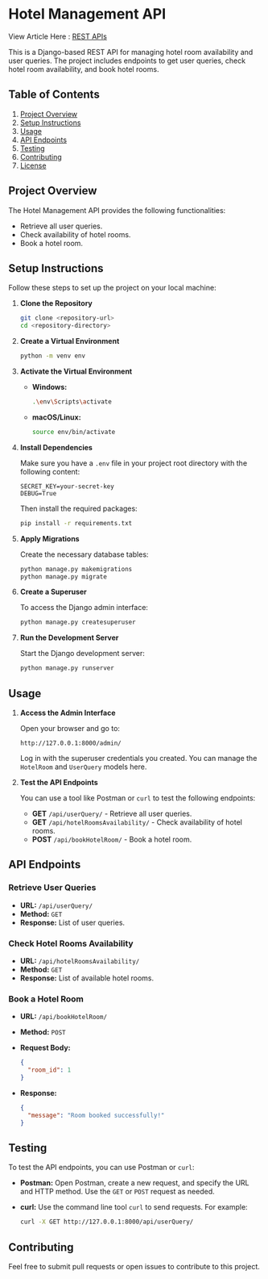 # Hotel Management API

View Article Here : [REST APIs](https://www.linkedin.com/pulse/rest-apis-django-how-set-up-project-comprehensive-guide-ahmad-raza-i3b6e/)

This is a Django-based REST API for managing hotel room availability and user queries. The project includes endpoints to get user queries, check hotel room availability, and book hotel rooms.

## Table of Contents
1. [Project Overview](#project-overview)
2. [Setup Instructions](#setup-instructions)
3. [Usage](#usage)
4. [API Endpoints](#api-endpoints)
5. [Testing](#testing)
6. [Contributing](#contributing)
7. [License](#license)

## Project Overview

The Hotel Management API provides the following functionalities:
- Retrieve all user queries.
- Check availability of hotel rooms.
- Book a hotel room.

## Setup Instructions

Follow these steps to set up the project on your local machine:

1. **Clone the Repository**

   ```bash
   git clone <repository-url>
   cd <repository-directory>
   ```

2. **Create a Virtual Environment**

   ```bash
   python -m venv env
   ```

3. **Activate the Virtual Environment**

   - **Windows:**

     ```bash
     .\env\Scripts\activate
     ```

   - **macOS/Linux:**

     ```bash
     source env/bin/activate
     ```

4. **Install Dependencies**

   Make sure you have a `.env` file in your project root directory with the following content:
   
   ```env
   SECRET_KEY=your-secret-key
   DEBUG=True
   ```

   Then install the required packages:

   ```bash
   pip install -r requirements.txt
   ```

5. **Apply Migrations**

   Create the necessary database tables:

   ```bash
   python manage.py makemigrations
   python manage.py migrate
   ```

6. **Create a Superuser**

   To access the Django admin interface:

   ```bash
   python manage.py createsuperuser
   ```

7. **Run the Development Server**

   Start the Django development server:

   ```bash
   python manage.py runserver
   ```

## Usage

1. **Access the Admin Interface**

   Open your browser and go to:

   ```
   http://127.0.0.1:8000/admin/
   ```

   Log in with the superuser credentials you created. You can manage the `HotelRoom` and `UserQuery` models here.

2. **Test the API Endpoints**

   You can use a tool like Postman or `curl` to test the following endpoints:

   - **GET** `/api/userQuery/` - Retrieve all user queries.
   - **GET** `/api/hotelRoomsAvailability/` - Check availability of hotel rooms.
   - **POST** `/api/bookHotelRoom/` - Book a hotel room.

## API Endpoints

### Retrieve User Queries

- **URL:** `/api/userQuery/`
- **Method:** `GET`
- **Response:** List of user queries.

### Check Hotel Rooms Availability

- **URL:** `/api/hotelRoomsAvailability/`
- **Method:** `GET`
- **Response:** List of available hotel rooms.

### Book a Hotel Room

- **URL:** `/api/bookHotelRoom/`
- **Method:** `POST`
- **Request Body:**

  ```json
  {
    "room_id": 1
  }
  ```

- **Response:**

  ```json
  {
    "message": "Room booked successfully!"
  }
  ```

## Testing

To test the API endpoints, you can use Postman or `curl`:

- **Postman:** Open Postman, create a new request, and specify the URL and HTTP method. Use the `GET` or `POST` request as needed.

- **curl:** Use the command line tool `curl` to send requests. For example:

  ```bash
  curl -X GET http://127.0.0.1:8000/api/userQuery/
  ```

## Contributing

Feel free to submit pull requests or open issues to contribute to this project.
